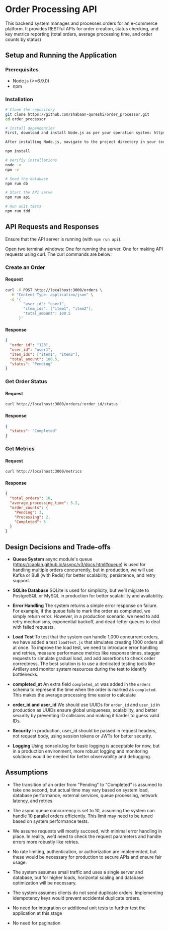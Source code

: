 # Order Processing API

This backend system manages and processes orders for an e-commerce platform. It provides RESTful APIs for order creation, status checking, and key metrics reporting (total orders, average processing time, and order counts by status)

## Setup and Running the Application

### Prerequisites
- Node.js (>=6.9.0)
- npm

### Installation
```bash
# Clone the repository
git clone https://github.com/shabaan-qureshi/order_processor.git
cd order_processor

# Install dependencies
First, download and install Node.js as per your operation system: https://nodejs.org/en/download

After installing Node.js, navigate to the project directory in your terminal and install the required dependencies:

npm install

# Verifiy installations
node -v
npm -v

# Seed the database
npm run db

# Start the API serve
npm run api

# Run unit tests 
npm run tdd
```

## API Requests and Responses
Ensure that the API server is running (with `npm run api`).

Open two terminal windows:
One for running the server.
One for making API requests using curl. The curl commands are below:

### Create an Order
#### Request
```bash
curl -X POST http://localhost:3000/orders \
  -H "Content-Type: application/json" \
  -d '{
        "user_id": "user1",
        "item_ids": ["item1", "item2"],
        "total_amount": 100.5
      }'
```
#### Response
```json
{
  "order_id": "123",
  "user_id": "user1",
  "item_ids": ["item1", "item2"],
  "total_amount": 100.5,
  "status": "Pending"
}
```

### Get Order Status
#### Request
```bash
curl http://localhost:3000/orders/:order_id/status
```
#### Response
```json
{
  "status": "Completed"
}
```

### Get Metrics
#### Request
```bash
curl http://localhost:3000/metrics
```
#### Response
```json
{
  "total_orders": 10,
  "average_processing_time": 5.2,
  "order_counts": {
    "Pending": 3,
    "Processing": 2,
    "Completed": 5
  }
}
```

## Design Decisions and Trade-offs
- **Queue System**
  async module's queue (https://caolan.github.io/async/v3/docs.html#queue) is used for handling multiple orders concurrently, but in production, we will use Kafka or Bull (with Redis) for better scalability, persistence, and retry support.

- **SQLite Database**
SQLite is used for simplicity, but we’ll migrate to PostgreSQL or MySQL in production for better scalability and availability.

- **Error Handling** 
The system returns a simple error response on failure. For example, if the queue fails to mark the order as completed, we simply return error. However, in a production scenario, we need to add retry mechanisms, exponential backoff, and dead-letter queues to deal with failed requests.

- **Load Test** 
To test that the system can handle 1,000 concurrent orders, we have added a test `loadTest.js` that simulates creating 1000 orders all at once. To improve the load test, we need to introduce error handling and retries, measure performance metrics like response times, stagger requests to simulate gradual load, and add assertions to check order correctness. The best solution is to use a dedicated testing tools like Artillery and monitor system resources during the test to identify bottlenecks.

- **completed_at** 
An extra field `completed_at` was added in the `orders` schema to represent the time when the order is marked as `completed`. This makes the average processing time easier to calculate

- **order_id and user_id** 
We should use UUIDs for `order_id` and `user_id` in production as UUIDs ensure global uniqueness, scalability, and better security by preventing ID collisions and making it harder to guess valid IDs.

- **Security** 
In production, user_id should be passed in request headers, not request body, using session tokens or JWTs for better security.

- **Logging** 
Using console.log for basic logging is acceptable for now, but in a production environment, more robust logging and monitoring solutions would be needed for better observability and debugging.



## Assumptions
- The transition of an order from "Pending" to "Completed" is assumed to take one second, but actual time may vary based on system load, database performance, external services, queue processing, network latency, and retries.

- The async.queue concurrency is set to 10, assuming the system can handle 10 parallel orders efficiently. This limit may need to be tuned based on system performance tests.

- We assume requests will mostly succeed, with minimal error handling in place. In reality, we’d need to check the request parameters and handle errors more robustly like retries.

- No rate limiting, authentication, or authorization are implemented, but these would be necessary for production to secure APIs and ensure fair usage.

- The system assumes small traffic and uses a single server and database, but for higher loads, horizontal scaling and database optimization will be necessary.

- The system assumes clients do not send duplicate orders. Implementing idempotency keys would prevent accidental duplicate orders.

- No need for integration or additional unit tests to further test the application at this stage

- No need for pagination 






